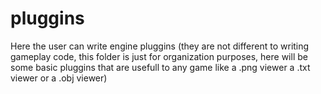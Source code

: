 # pluggins
Here the user can write engine pluggins 
(they are not different to writing gameplay code, this folder is just for organization purposes,
 here will be some basic pluggins that are usefull to any game like a .png viewer a .txt viewer or a .obj viewer)